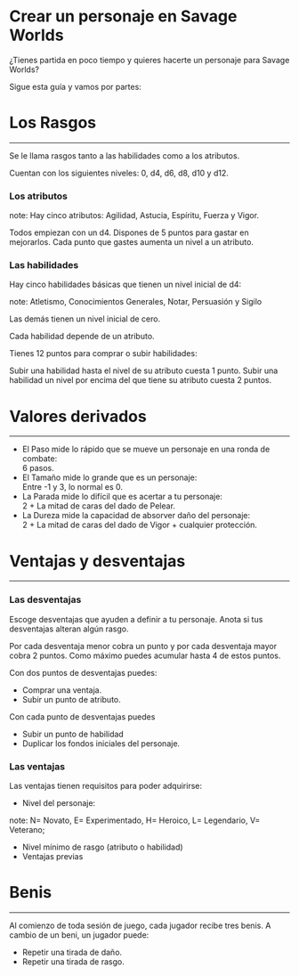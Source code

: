 
Crear un personaje en Savage Worlds
===================================

¿Tienes partida en poco tiempo y quieres hacerte un personaje para Savage Worlds?


Sigue esta guía y vamos por partes:


# Los Rasgos
------------

Se le llama rasgos tanto a las habilidades como a los atributos.

Cuentan con los siguientes niveles: 0, d4, d6, d8, d10 y d12.

### Los atributos

note: Hay cinco atributos: Agilidad, Astucia, Espíritu, Fuerza y Vigor.

Todos empiezan con un d4.
Dispones de 5 puntos para gastar en mejorarlos.
Cada punto que gastes aumenta un nivel a un atributo. 


### Las habilidades

Hay cinco habilidades básicas que tienen un nivel inicial de d4:

note: Atletismo, Conocimientos Generales, Notar, Persuasión y Sigilo

Las demás tienen un nivel inicial de cero. 

Cada habilidad depende de un atributo. 

Tienes 12 puntos para comprar o subir habilidades:

Subir una habilidad hasta el nivel de su atributo cuesta 1 punto.
Subir una habilidad un nivel por encima del que tiene su atributo cuesta 2 puntos.


# Valores derivados
------------
 - El Paso mide lo rápido que se mueve un personaje en una ronda de combate:   
     6 pasos.  
 - El Tamaño mide lo grande que es un personaje:  
     Entre -1 y 3, lo normal es 0.  
 - La Parada mide lo difícil que es acertar a tu personaje:  
     2 + La mitad de caras del dado de Pelear.  
 - La Dureza mide la capacidad de absorver daño del personaje:  
     2 + La mitad de caras del dado de Vigor + cualquier protección.  


# Ventajas y desventajas
------------
### Las desventajas

Escoge desventajas que ayuden a definir a tu personaje.
Anota si tus desventajas alteran algún rasgo.

Por cada desventaja menor cobra un punto y por cada desventaja mayor cobra 2 puntos. 
Como máximo puedes acumular hasta 4 de estos puntos. 

Con dos puntos de desventajas puedes: 
 - Comprar una ventaja.
 - Subir un punto de atributo.

Con cada punto de desventajas puedes
 - Subir un punto de habilidad
 - Duplicar los fondos iniciales del personaje.

### Las ventajas

Las ventajas tienen requisitos para poder adquirirse: 
- Nivel del personaje: 

note: N= Novato, E= Experimentado, H= Heroico, L= Legendario, V= Veterano;

- Nivel mínimo de rasgo (atributo o habilidad)
- Ventajas previas


# Benis
------------

Al comienzo de toda sesión de juego, cada jugador recibe tres benis.
A cambio de un beni, un jugador puede: 
 - Repetir una tirada de daño.
 - Repetir una tirada de rasgo.













